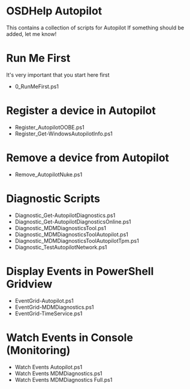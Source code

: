 # OSDHelp Autopilot
This contains a collection of scripts for Autopilot
If something should be added, let me know!

# Run Me First
It's very important that you start here first
- 0_RunMeFirst.ps1

# Register a device in Autopilot
- Register_AutopilotOOBE.ps1
- Register_Get-WindowsAutopilotInfo.ps1

# Remove a device from Autopilot
- Remove_AutopilotNuke.ps1

# Diagnostic Scripts
- Diagnostic_Get-AutopilotDiagnostics.ps1
- Diagnostic_Get-AutopilotDiagnosticsOnline.ps1
- Diagnostic_MDMDiagnosticsTool.ps1
- Diagnostic_MDMDiagnosticsToolAutopilot.ps1
- Diagnostic_MDMDiagnosticsToolAutopilotTpm.ps1
- Diagnostic_TestAutopilotNetwork.ps1

# Display Events in PowerShell Gridview
- EventGrid-Autopilot.ps1
- EventGrid-MDMDiagnostics.ps1
- EventGrid-TimeService.ps1

# Watch Events in Console (Monitoring)
- Watch Events Autopilot.ps1
- Watch Events MDMDiagnostics.ps1
- Watch Events MDMDiagnostics Full.ps1